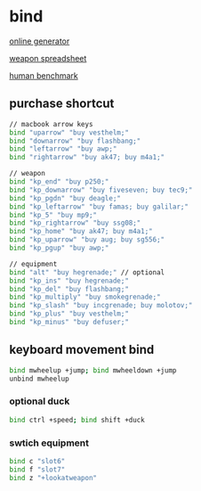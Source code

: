 # bind

[online generator](https://csgobuynds.com/)

[weapon spreadsheet](https://docs.google.com/spreadsheets/d/11tDzUNBq9zIX6_9Rel__fdAUezAQzSnh5AVYzCP060c/edit#gid=0)

[human benchmark](https://humanbenchmark.com/)

## purchase shortcut

```sh
// macbook arrow keys
bind "uparrow" "buy vesthelm;"
bind "downarrow" "buy flashbang;"
bind "leftarrow" "buy awp;"
bind "rightarrow" "buy ak47; buy m4a1;"

// weapon
bind "kp_end" "buy p250;"
bind "kp_downarrow" "buy fiveseven; buy tec9;"
bind "kp_pgdn" "buy deagle;"
bind "kp_leftarrow" "buy famas; buy galilar;"
bind "kp_5" "buy mp9;"
bind "kp_rightarrow" "buy ssg08;"
bind "kp_home" "buy ak47; buy m4a1;"
bind "kp_uparrow" "buy aug; buy sg556;"
bind "kp_pgup" "buy awp;"

// equipment
bind "alt" "buy hegrenade;" // optional
bind "kp_ins" "buy hegrenade;"
bind "kp_del" "buy flashbang;"
bind "kp_multiply" "buy smokegrenade;"
bind "kp_slash" "buy incgrenade; buy molotov;"
bind "kp_plus" "buy vesthelm;"
bind "kp_minus" "buy defuser;"
```

## keyboard movement bind

```sh
bind mwheelup +jump; bind mwheeldown +jump
unbind mwheelup
```

### optional duck

```sh
bind ctrl +speed; bind shift +duck
```

### swtich equipment

```sh
bind c "slot6"
bind f "slot7"
bind z "+lookatweapon"
```
